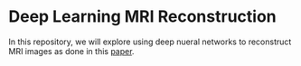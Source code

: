 # Deep Learning MRI Reconstruction

In this repository, we will explore using deep nueral networks to reconstruct MRI images as done in this [paper](https://arxiv.org/abs/1910.06067).
